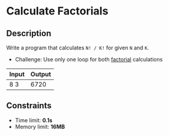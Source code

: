 # Calculate Factorials

## Description
Write a program that calculates `N! / K!` for given `N` and `K`. 
  - Challenge: Use only one loop for both [factorial](https://en.wikipedia.org/wiki/Factorial) calculations

|     Input      |     Output     |
|----------------|----------------|
|8 3             |6720             |


## Constraints
- Time limit: **0.1s**
- Memory limit: **16MB**
